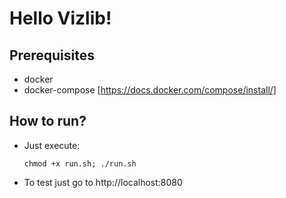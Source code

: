 # Hello Vizlib!

## Prerequisites

* docker 
* docker-compose [https://docs.docker.com/compose/install/]

## How to run?

* Just execute: 
  ```
  chmod +x run.sh; ./run.sh
  ```

* To test just go to http://localhost:8080
